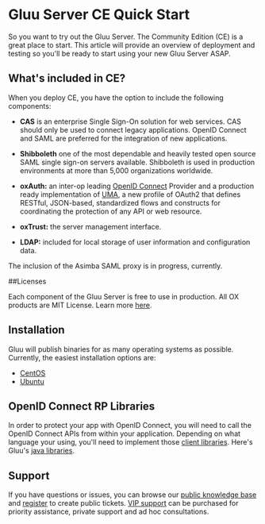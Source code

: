 # Gluu Server CE Quick Start 

So you want to try out the Gluu Server. The Community Edition (CE) is a
great place to start. This article will provide an overview of
deployment and testing so you'll be ready to start using your new Gluu
Server ASAP.

## What's included in CE?

When you deploy CE, you have the option to include the following
components:

* **CAS** is an enterprise Single Sign-On solution for web services. CAS
should only be used to connect legacy applications. OpenID Connect and
SAML are preferred for the integration of new applications.

* **Shibboleth** one of the most dependable and heavily tested open
source SAML single sign-on servers available. Shibboleth is used in
production environments at more than 5,000 organizations worldwide.

* **oxAuth:** an inter-op leading [OpenID
Connect](http://www.gluu.org/docs/admin-guide/openid-connect/) Provider
and a production ready implementation of
[UMA](http://www.gluu.org/docs/admin-guide/uma/), a new profile of
OAuth2 that defines RESTful, JSON-based, standardized flows and
constructs for coordinating the protection of any API or web resource.

* **oxTrust:** the server management interface.

* **LDAP:** included for local storage of user information and
configuration data.

The inclusion of the Asimba SAML proxy is in progress, currently.

##Licenses

Each component of the Gluu Server is free to use in production. All OX products are MIT License. Learn more [here](http://www.gluu.org/docs/admin-guide/introduction/licenses/).

## Installation

Gluu will publish binaries for as many operating systems as possible.
Currently, the easiest installation options are:

- [CentOS](../admin-guide/deployment/centos.md)
- [Ubuntu](../admin-guide/deployment/ubuntu.md)

## OpenID Connect RP Libraries

In order to protect your app with OpenID Connect, you will need to call the OpenID Connect APIs from within your application. Depending on what language your using, you'll need to implement those [client libraries](http://openid.net/developers/libraries/). Here's Gluu's [java libraries](https://github.com/GluuFederation/oxAuth).
  

## Support

If you have questions or issues, you can browse our [public knowledge base](http://support.gluu.org) and [register](https://idp.gluu.org/identity/register?redirectUri=https://support.gluu.org) to create public tickets. [VIP support](http://gluu.org/pricing) can be purchased for priority assistance, private support and ad hoc consultations. 

